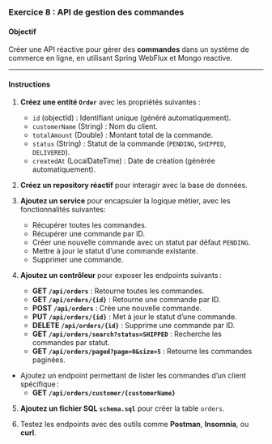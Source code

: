 ### **Exercice 8 : API de gestion des commandes**

#### **Objectif**
Créer une API réactive pour gérer des **commandes** dans un système de commerce en ligne, en utilisant Spring WebFlux et Mongo reactive.

---

#### **Instructions**
1. **Créez une entité `Order`** avec les propriétés suivantes :
    - `id` (objectId) : Identifiant unique (généré automatiquement).
    - `customerName` (String) : Nom du client.
    - `totalAmount` (Double) : Montant total de la commande.
    - `status` (String) : Statut de la commande (`PENDING`, `SHIPPED`, `DELIVERED`).
    - `createdAt` (LocalDateTime) : Date de création (générée automatiquement).

2. **Créez un repository réactif** pour interagir avec la base de données.

3. **Ajoutez un service** pour encapsuler la logique métier, avec les fonctionnalités suivantes:
    - Récupérer toutes les commandes.
    - Récupérer une commande par ID.
    - Créer une nouvelle commande avec un statut par défaut `PENDING`.
    - Mettre à jour le statut d’une commande existante.
    - Supprimer une commande.

4. **Ajoutez un contrôleur** pour exposer les endpoints suivants :
    - **GET `/api/orders`** : Retourne toutes les commandes.
    - **GET `/api/orders/{id}`** : Retourne une commande par ID.
    - **POST `/api/orders`** : Crée une nouvelle commande.
    - **PUT `/api/orders/{id}`** : Met à jour le statut d’une commande.
    - **DELETE `/api/orders/{id}`** : Supprime une commande par ID.
    - **GET `/api/orders/search?status=SHIPPED`** : Recherche les commandes par statut.
    - **GET `/api/orders/paged?page=0&size=5`** : Retourne les commandes paginées.

- Ajoutez un endpoint permettant de lister les commandes d’un client spécifique :
   - **GET `/api/orders/customer/{customerName}`**

5. **Ajoutez un fichier SQL `schema.sql`** pour créer la table `orders`.

6. Testez les endpoints avec des outils comme **Postman**, **Insomnia**, ou **curl**.
